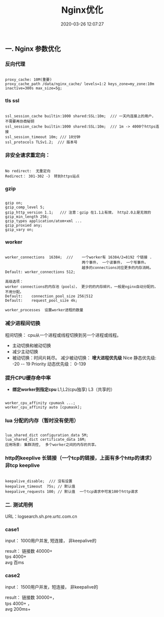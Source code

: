 ﻿---
title: Nginx优化
date: 2020-03-26 12:07:27
tags:
  - Nginx
categories:
  - 分布式
  - 中间件
  - nginx
---

<p hidden></p>
<!-- more -->

## 一. Nginx 参数优化

###  反向代理
<code>
proxy_cache: 10M(重要)
proxy_cache_path /data/nginx_cache/ levels=1:2 keys_zone=my_zone:10m inactive=300s max_size=5g;
</code>



### tls ssl
<code>
ssl_session_cache builtin:1000 shared:SSL:10m;  /// 一天内连接上的用户， 不需要再协商秘钥
ssl_session_cache builtin:1000 shared:SSL:10m;  /// 1m -> 4000个https连接
ssl_session_timeout 10m; /// 10分钟
ssl_protocols TLSv1.2;  /// 版本号
</code>

### 非安全请求重定向：
<code>
No redirect:  无重定向 
Redirect： 301-302 -》 转到https站点 
</code>

### gzip
<code>
gzip on;
gzip_comp_level 5;
gzip_http_version 1.1;   /// 注意：gzip 在1.1上有效， http2.0上是无效的
gzip_min_length 256;
gzip_types application/atom+xml ... 
gzip_proxied any;
gzip_vary on;
</code>


###  worker 
<code>
worker_connections  16384;  ///    一个worker有 16384/2=8192 ‬个链接 .
                                   两个事件， 一个读事件， 一个写事件。 
                                   越多的connections对应更多的内存消耗。
Default: worker_connections 512;                                 
</code>

<code>
高级选项：
worker connections的内存池（pools）， 更少的的内存碎片。一般是nginx自动分配的， 不用分配。
Default: 	connection_pool_size 256|512
Default: 	request_pool_size 4k;
</code>

<code>
worker_processes  设置worker进程的数量
</code>


### 减少进程间切换
程间切换： cpu从一个进程或线程切换到另一个进程或线程。

+ 主动切换和被动切换
+ 减少主动切换
+ 被动切换：时间片耗尽。 
减少被动切换： **增大进程优先级**
Nice 静态优先级: -20 -- 19
Priority 动态优先级： 0-139

### 提升CPU缓存命中率
+ **绑定worker到指定cpu**
L1,L2(cpu独享) 
L3（共享的）
<code>
worker_cpu_affinity cpumask ...;
worker_cpu_affinity auto [cpumask];
</code>

### lua 分配的内存（暂时没有使用）
<code>
lua_shared_dict configuration_data 5M;
lua_shared_dict certificate_data 16M;
应用场景: 集群流控,  多个worker之间的内存的共享。
</code>


### http的keeplive  长链接（一个tcp的链接，上面有多个http的请求）  非tcp keeplive 
<code>
keepalive_disable;  /// 没有设置
keepalive_timeout  75s; // 默认值
keepalive_requests 100; // 默认值  一个tcp请求中可发100个http请求
</code>





### 二. 测试用例
URL：logsearch.sh.pre.urtc.com.cn

### case1
input：
1000用户并发, 短连接， 非keepalive的   

result：
链接数  40000+  
tps 4000+   
avg 百ms   

### case2
input：
1500用户并发，短连接， 非keepalive的    

result：
链接数 30000+，  
tps 4000+ ，   
avg 200ms+  

